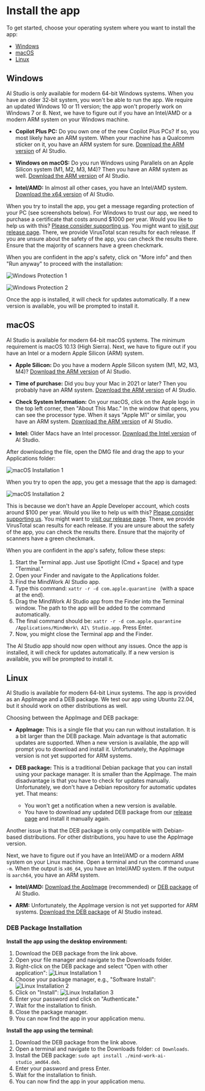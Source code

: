 # Install the app
To get started, choose your operating system where you want to install the app:

- [Windows](#windows)
- [macOS](#macos)
- [Linux](#linux)

## Windows
AI Studio is only available for modern 64-bit Windows systems. When you have an older 32-bit system, you won't be able to run the app. We require an updated Windows 10 or 11 version; the app won't properly work on Windows 7 or 8. Next, we have to figure out if you have an Intel/AMD or a modern ARM system on your Windows machine.

- **Copilot Plus PC:** Do you own one of the new Copilot Plus PCs? If so, you most likely have an ARM system. When your machine has a Qualcomm sticker on it, you have an ARM system for sure. [Download the ARM version](https://github.com/MindWorkAI/AI-Studio/releases/latest/download/MindWork%20AI%20Studio_arm64-setup.exe) of AI Studio.
 
- **Windows on macOS:** Do you run Windows using Parallels on an Apple Silicon system (M1, M2, M3, M4)? Then you have an ARM system as well. [Download the ARM version](https://github.com/MindWorkAI/AI-Studio/releases/latest/download/MindWork%20AI%20Studio_arm64-setup.exe) of AI Studio.

- **Intel/AMD:** In almost all other cases, you have an Intel/AMD system. [Download the x64 version](https://github.com/MindWorkAI/AI-Studio/releases/latest/download/MindWork%20AI%20Studio_x64-setup.exe) of AI Studio.

When you try to install the app, you get a message regarding protection of your PC (see screenshots below). For Windows to trust our app, we need to purchase a certificate that costs around $1000 per year. Would you like to help us with this? [Please consider supporting us](../Sponsors.md). You might want to [visit our release page](https://github.com/MindWorkAI/AI-Studio/releases/latest). There, we provide VirusTotal scan results for each release. If you are unsure about the safety of the app, you can check the results there. Ensure that the majority of scanners have a green checkmark.

When you are confident in the app's safety, click on "More info" and then "Run anyway" to proceed with the installation:

![Windows Protection 1](Windows%20Warning%201.png)

![Windows Protection 2](Windows%20Warning%202.png)

Once the app is installed, it will check for updates automatically. If a new version is available, you will be prompted to install it.

## macOS
AI Studio is available for modern 64-bit macOS systems. The minimum requirement is macOS 10.13 (High Sierra). Next, we have to figure out if you have an Intel or a modern Apple Silicon (ARM) system.

- **Apple Silicon:** Do you have a modern Apple Silicon system (M1, M2, M3, M4)?  [Download the ARM version](https://github.com/MindWorkAI/AI-Studio/releases/latest/download/MindWork%20AI%20Studio_aarch64.dmg) of AI Studio.

- **Time of purchase:** Did you buy your Mac in 2021 or later? Then you probably have an ARM system. [Download the ARM version](https://github.com/MindWorkAI/AI-Studio/releases/latest/download/MindWork%20AI%20Studio_aarch64.dmg) of AI Studio.

- **Check System Information:** On your macOS, click on the Apple logo in the top left corner, then "About This Mac." In the window that opens, you can see the processor type. When it says "Apple M1" or similar, you have an ARM system. [Download the ARM version](https://github.com/MindWorkAI/AI-Studio/releases/latest/download/MindWork%20AI%20Studio_aarch64.dmg) of AI Studio.

- **Intel:** Older Macs have an Intel processor. [Download the Intel version](https://github.com/MindWorkAI/AI-Studio/releases/latest/download/MindWork%20AI%20Studio_x64.dmg) of AI Studio.

After downloading the file, open the DMG file and drag the app to your Applications folder:

![macOS Installation 1](macOS%20Mount.png)

When you try to open the app, you get a message that the app is damaged:

![macOS Installation 2](macOS%20Damage.png)

This is because we don't have an Apple Developer account, which costs around $100 per year. Would you like to help us with this? [Please consider supporting us](../Sponsors.md). You might want to [visit our release page](https://github.com/MindWorkAI/AI-Studio/releases/latest). There, we provide VirusTotal scan results for each release. If you are unsure about the safety of the app, you can check the results there. Ensure that the majority of scanners have a green checkmark.

When you are confident in the app's safety, follow these steps:

1. Start the Terminal app. Just use Spotlight (Cmd + Space) and type "Terminal."
2. Open your Finder and navigate to the Applications folder.
3. Find the MindWork AI Studio app.
4. Type this command: `xattr -r -d com.apple.quarantine ` (with a space at the end).
5. Drag the MindWork AI Studio app from the Finder into the Terminal window. The path to the app will be added to the command automatically.
6. The final command should be: `xattr -r -d com.apple.quarantine /Applications/MindWork\ AI\ Studio.app`. Press Enter.
7. Now, you might close the Terminal app and the Finder.

The AI Studio app should now open without any issues. Once the app is installed, it will check for updates automatically. If a new version is available, you will be prompted to install it.

## Linux
AI Studio is available for modern 64-bit Linux systems. The app is provided as an AppImage and a DEB package. We test our app using Ubuntu 22.04, but it should work on other distributions as well.

Choosing between the AppImage and DEB package:
- **AppImage:** This is a single file that you can run without installation. It is a bit larger than the DEB package. Main advantage is that automatic updates are supported. When a new version is available, the app will prompt you to download and install it. Unfortunately, the AppImage version is not yet supported for ARM systems.

- **DEB package:** This is a traditional Debian package that you can install using your package manager. It is smaller than the AppImage. The main disadvantage is that you have to check for updates manually. Unfortunately, we don't have a Debian repository for automatic updates yet. That means:
  - You won't get a notification when a new version is available.
  - You have to download any updated DEB package from our [release page](https://github.com/MindWorkAI/AI-Studio/releases/latest) and install it manually again.

Another issue is that the DEB package is only compatible with Debian-based distributions. For other distributions, you have to use the AppImage version.

Next, we have to figure out if you have an Intel/AMD or a modern ARM system on your Linux machine. Open a terminal and run the command `uname -m`. When the output is `x86_64`, you have an Intel/AMD system. If the output is `aarch64`, you have an ARM system.

- **Intel/AMD:** [Download the AppImage](https://github.com/MindWorkAI/AI-Studio/releases/latest/download/mind-work-ai-studio_amd64.AppImage) (recommended) or [DEB package](https://github.com/MindWorkAI/AI-Studio/releases/latest/download/mind-work-ai-studio_amd64.deb) of AI Studio.

- **ARM:** Unfortunately, the AppImage version is not yet supported for ARM systems. [Download the DEB package](https://github.com/MindWorkAI/AI-Studio/releases/latest/download/mind-work-ai-studio_arm64.deb) of AI Studio instead.

### DEB Package Installation

**Install the app using the desktop environment:**
1. Download the DEB package from the link above.
2. Open your file manager and navigate to the Downloads folder.
3. Right-click on the DEB package and select "Open with other application":
   ![Linux Installation 1](Ubuntu%20DEB%20Open.png)
4. Choose your package manager, e.g., "Software Install":
   ![Linux Installation 2](Ubuntu%20DEB%20Install%201.png)
5. Click on "Install":
   ![Linux Installation 3](Ubuntu%20DEB%20Install%202.png)
6. Enter your password and click on "Authenticate."
7. Wait for the installation to finish.
8. Close the package manager.
9. You can now find the app in your application menu.

**Install the app using the terminal:**
1. Download the DEB package from the link above.
2. Open a terminal and navigate to the Downloads folder: `cd Downloads`.
3. Install the DEB package: `sudo apt install ./mind-work-ai-studio_amd64.deb`.
4. Enter your password and press Enter.
5. Wait for the installation to finish.
6. You can now find the app in your application menu.
